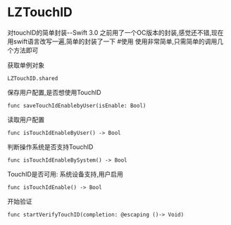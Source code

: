 # LZTouchID
对touchID的简单封装--Swift 3.0
之前用了一个OC版本的封装,感觉还不错,现在用swift语言改写一遍,简单的封装了一下
#使用
使用非常简单,只需简单的调用几个方法即可

获取单例对象
```
LZTouchID.shared
```

保存用户配置,是否想使用TouchID 
```
func saveTouchIdEnablebyUser(isEnable: Bool)
```
读取用户配置
```
func isTouchIdEnableByUser() -> Bool
```
判断操作系统是否支持TouchID
```
func isTouchIdEnableBySystem() -> Bool
```
TouchID是否可用: 系统设备支持,用户启用
```
func isTouchIdEnable() -> Bool
```
开始验证
```
func startVerifyTouchID(completion: @escaping ()-> Void) 
```
